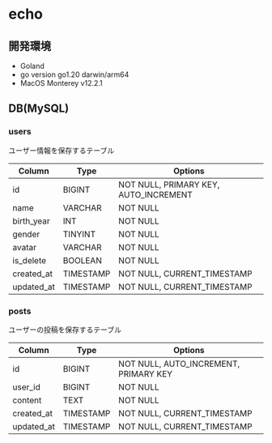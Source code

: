 # echo

## 開発環境

- Goland
- go version go1.20 darwin/arm64
- MacOS Monterey v12.2.1

## DB(MySQL)

### users

ユーザー情報を保存するテーブル

| Column | Type | Options |
| -- | -- | -- |
| id | BIGINT | NOT NULL, PRIMARY KEY, AUTO_INCREMENT |
| name | VARCHAR | NOT NULL |
| birth_year | INT | NOT NULL |
| gender | TINYINT | NOT NULL |
| avatar | VARCHAR | NOT NULL |
| is_delete | BOOLEAN | NOT NULL |
| created_at | TIMESTAMP | NOT NULL, CURRENT_TIMESTAMP |
| updated_at | TIMESTAMP | NOT NULL, CURRENT_TIMESTAMP |

### posts

ユーザーの投稿を保存するテーブル

| Column | Type | Options |
| -- | -- | -- |
| id | BIGINT | NOT NULL, AUTO_INCREMENT, PRIMARY KEY |
| user_id | BIGINT | NOT NULL |
| content | TEXT | NOT NULL |
| created_at | TIMESTAMP | NOT NULL, CURRENT_TIMESTAMP |
| updated_at | TIMESTAMP | NOT NULL, CURRENT_TIMESTAMP |